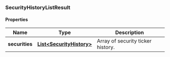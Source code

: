 
[//]: # (CLASS:SecurityHistoryListResult)

[//]: # (KIND:object)

### SecurityHistoryListResult

#### Properties

[//]: # (START_DEFINITION)

Name | Type | Description
------------ | ------------- | -------------
**securities** | [**List&lt;SecurityHistory&gt;**](SecurityHistory.md) | Array of security ticker history. &nbsp;

[//]: # (END_DEFINITION)


[//]: # (CONTAINED_CLASS:SecurityHistory)





